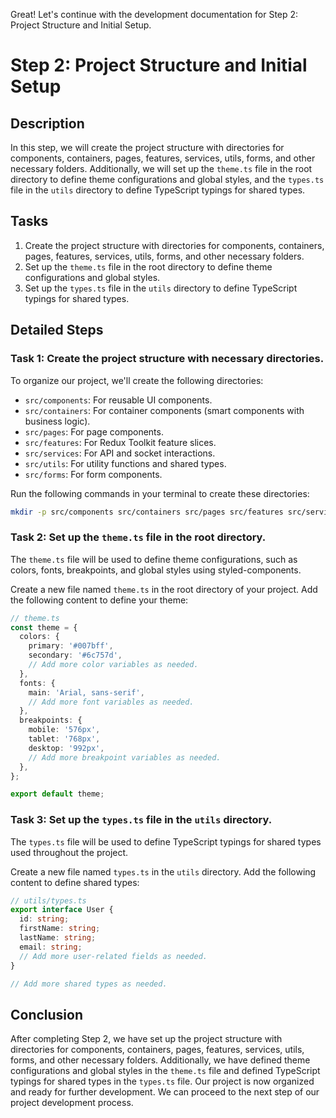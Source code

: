 Great! Let's continue with the development documentation for Step 2: Project Structure and Initial Setup.

# Step 2: Project Structure and Initial Setup

## Description

In this step, we will create the project structure with directories for components, containers, pages, features, services, utils, forms, and other necessary folders. Additionally, we will set up the `theme.ts` file in the root directory to define theme configurations and global styles, and the `types.ts` file in the `utils` directory to define TypeScript typings for shared types.

## Tasks

1. Create the project structure with directories for components, containers, pages, features, services, utils, forms, and other necessary folders.
2. Set up the `theme.ts` file in the root directory to define theme configurations and global styles.
3. Set up the `types.ts` file in the `utils` directory to define TypeScript typings for shared types.

## Detailed Steps

### Task 1: Create the project structure with necessary directories.

To organize our project, we'll create the following directories:

- `src/components`: For reusable UI components.
- `src/containers`: For container components (smart components with business logic).
- `src/pages`: For page components.
- `src/features`: For Redux Toolkit feature slices.
- `src/services`: For API and socket interactions.
- `src/utils`: For utility functions and shared types.
- `src/forms`: For form components.

Run the following commands in your terminal to create these directories:

```bash
mkdir -p src/components src/containers src/pages src/features src/services src/utils src/forms
```

### Task 2: Set up the `theme.ts` file in the root directory.

The `theme.ts` file will be used to define theme configurations, such as colors, fonts, breakpoints, and global styles using styled-components.

Create a new file named `theme.ts` in the root directory of your project. Add the following content to define your theme:

```typescript
// theme.ts
const theme = {
  colors: {
    primary: '#007bff',
    secondary: '#6c757d',
    // Add more color variables as needed.
  },
  fonts: {
    main: 'Arial, sans-serif',
    // Add more font variables as needed.
  },
  breakpoints: {
    mobile: '576px',
    tablet: '768px',
    desktop: '992px',
    // Add more breakpoint variables as needed.
  },
};

export default theme;
```

### Task 3: Set up the `types.ts` file in the `utils` directory.

The `types.ts` file will be used to define TypeScript typings for shared types used throughout the project.

Create a new file named `types.ts` in the `utils` directory. Add the following content to define shared types:

```typescript
// utils/types.ts
export interface User {
  id: string;
  firstName: string;
  lastName: string;
  email: string;
  // Add more user-related fields as needed.
}

// Add more shared types as needed.
```

## Conclusion

After completing Step 2, we have set up the project structure with directories for components, containers, pages, features, services, utils, forms, and other necessary folders. Additionally, we have defined theme configurations and global styles in the `theme.ts` file and defined TypeScript typings for shared types in the `types.ts` file. Our project is now organized and ready for further development. We can proceed to the next step of our project development process.

